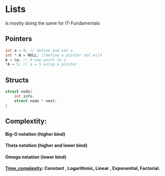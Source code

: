 # Lists

Is mostly doing the same for IT-Fundamentals

## Pointers

```c
int a = 0; // define and set a
int * A = NULL; //define a pointer not wild
A = &a; // A now point to a
*A = 5; // a = 5 using a pointer
```

## Structs

```c
struct nodo{
    int info;
    struct nodo * next;
}
```
## Complextity:

#### Big-O notation (higher bind)

#### Theta notation (higher and lower bind)

#### Omega notation (lower bind)

#### [Time_complexity](https://en.wikipedia.org/wiki/Time_complexity): Constant , Logarithmic, Linear , Exponential, Factorial. 
